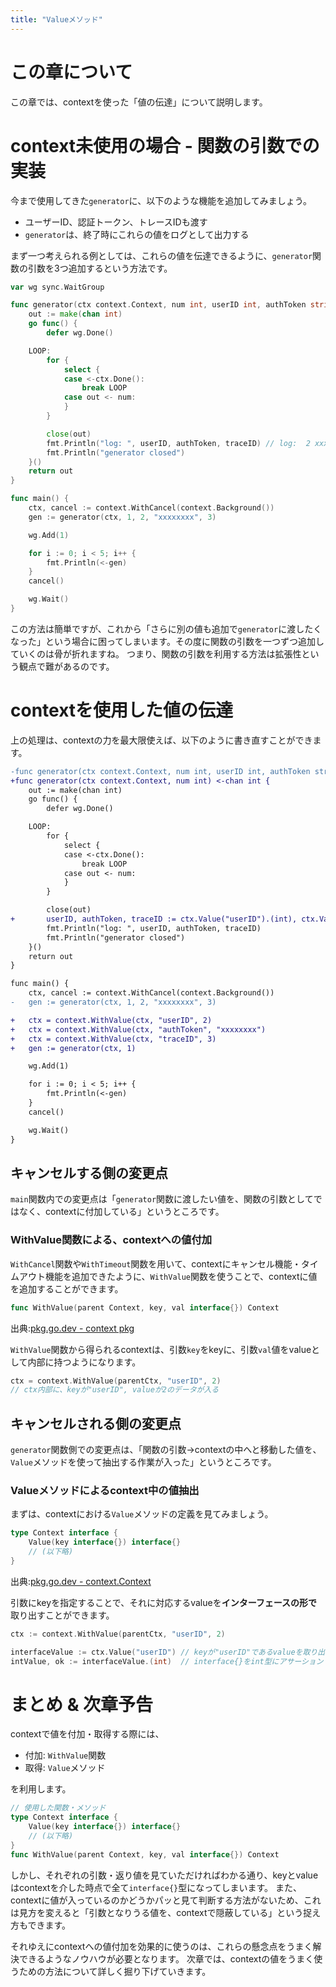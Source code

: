 ```yaml
---
title: "Valueメソッド"
---
```

# この章について
この章では、contextを使った「値の伝達」について説明します。

# context未使用の場合 - 関数の引数での実装
今まで使用してきた`generator`に、以下のような機能を追加してみましょう。
- ユーザーID、認証トークン、トレースIDも渡す
- `generator`は、終了時にこれらの値をログとして出力する

まず一つ考えられる例としては、これらの値を伝達できるように、`generator`関数の引数を3つ追加するという方法です。
```go
var wg sync.WaitGroup

func generator(ctx context.Context, num int, userID int, authToken string, traceID int) <-chan int {
	out := make(chan int)
	go func() {
		defer wg.Done()

	LOOP:
		for {
			select {
			case <-ctx.Done():
				break LOOP
			case out <- num:
			}
		}

		close(out)
		fmt.Println("log: ", userID, authToken, traceID) // log:  2 xxxxxxxx 3
		fmt.Println("generator closed")
	}()
	return out
}

func main() {
	ctx, cancel := context.WithCancel(context.Background())
	gen := generator(ctx, 1, 2, "xxxxxxxx", 3)

	wg.Add(1)

	for i := 0; i < 5; i++ {
		fmt.Println(<-gen)
	}
	cancel()

	wg.Wait()
}
```
この方法は簡単ですが、これから「さらに別の値も追加で`generator`に渡したくなった」という場合に困ってしまいます。その度に関数の引数を一つずつ追加していくのは骨が折れますね。
つまり、関数の引数を利用する方法は拡張性という観点で難があるのです。



# contextを使用した値の伝達
上の処理は、contextの力を最大限使えば、以下のように書き直すことができます。
```diff go
-func generator(ctx context.Context, num int, userID int, authToken string, traceID int) <-chan int {
+func generator(ctx context.Context, num int) <-chan int {
	out := make(chan int)
	go func() {
		defer wg.Done()

	LOOP:
		for {
			select {
			case <-ctx.Done():
				break LOOP
			case out <- num:
			}
		}

		close(out)
+		userID, authToken, traceID := ctx.Value("userID").(int), ctx.Value("authToken").(string), ctx.Value("traceID").(int)
		fmt.Println("log: ", userID, authToken, traceID)
		fmt.Println("generator closed")
	}()
	return out
}

func main() {
	ctx, cancel := context.WithCancel(context.Background())
-	gen := generator(ctx, 1, 2, "xxxxxxxx", 3)

+	ctx = context.WithValue(ctx, "userID", 2)
+	ctx = context.WithValue(ctx, "authToken", "xxxxxxxx")
+	ctx = context.WithValue(ctx, "traceID", 3)
+	gen := generator(ctx, 1)

	wg.Add(1)

	for i := 0; i < 5; i++ {
		fmt.Println(<-gen)
	}
	cancel()

	wg.Wait()
}
```
## キャンセルする側の変更点
`main`関数内での変更点は「`generator`関数に渡したい値を、関数の引数としてではなく、contextに付加している」というところです。

### WithValue関数による、contextへの値付加
`WithCancel`関数や`WithTimeout`関数を用いて、contextにキャンセル機能・タイムアウト機能を追加できたように、`WithValue`関数を使うことで、contextに値を追加することができます。

```go
func WithValue(parent Context, key, val interface{}) Context
```
出典:[pkg.go.dev - context pkg](https://pkg.go.dev/context@go1.17#WithValue)

`WithValue`関数から得られるcontextは、引数`key`をkeyに、引数`val`値をvalueとして内部に持つようになります。
```go
ctx = context.WithValue(parentCtx, "userID", 2)
// ctx内部に、keyが"userID", valueが2のデータが入る
```

## キャンセルされる側の変更点
`generator`関数側での変更点は、「関数の引数→contextの中へと移動した値を、`Value`メソッドを使って抽出する作業が入った」というところです。

### Valueメソッドによるcontext中の値抽出
まずは、contextにおける`Value`メソッドの定義を見てみましょう。
```go
type Context interface {
	Value(key interface{}) interface{}
	// (以下略)
}
```
出典:[pkg.go.dev - context.Context](https://pkg.go.dev/context#Context)

引数にkeyを指定することで、それに対応するvalueを**インターフェースの形で**取り出すことができます。
```go
ctx := context.WithValue(parentCtx, "userID", 2)

interfaceValue := ctx.Value("userID") // keyが"userID"であるvalueを取り出す
intValue, ok := interfaceValue.(int)  // interface{}をint型にアサーション
```



# まとめ & 次章予告
contextで値を付加・取得する際には、
- 付加: `WithValue`関数
- 取得: `Value`メソッド

を利用します。

```go
// 使用した関数・メソッド
type Context interface {
	Value(key interface{}) interface{}
	// (以下略)
}
func WithValue(parent Context, key, val interface{}) Context
```

しかし、それぞれの引数・返り値を見ていただければわかる通り、keyとvalueはcontextを介した時点で全て`interface{}`型になってしまいます。
また、contextに値が入っているのかどうかパッと見て判断する方法がないため、これは見方を変えると「引数となりうる値を、contextで隠蔽している」という捉え方もできます。

それゆえにcontextへの値付加を効果的に使うのは、これらの懸念点をうまく解決できるようなノウハウが必要となります。
次章では、contextの値をうまく使うための方法について詳しく掘り下げていきます。
